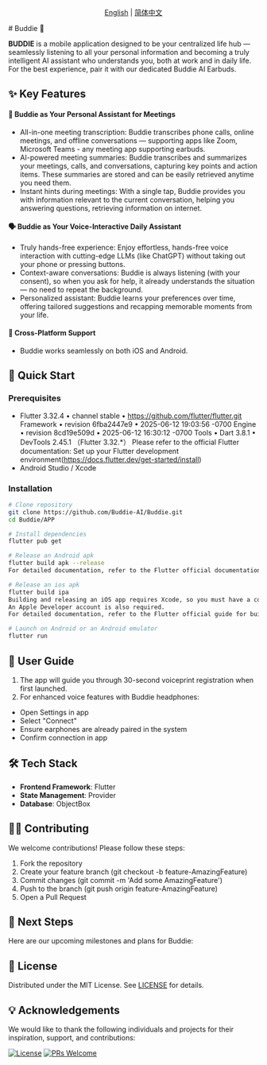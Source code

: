 <p align="center">
  <a href="README.md">English</a> | <a href="README.zh_CN.md">简体中文</a>
</p>
# Buddie 🌱

**BUDDIE** is a mobile application designed to be your centralized life hub — seamlessly listening to all your personal information and becoming a truly intelligent AI assistant who understands you, both at work and in daily life.
For the best experience, pair it with our dedicated Buddie AI Earbuds.

## ✨ Key Features
#### 🤝 Buddie as Your Personal Assistant for Meetings
- All-in-one meeting transcription: Buddie transcribes phone calls, online meetings, and offline conversations — supporting apps like Zoom, Microsoft Teams - any meeting app supporting earbuds.
- AI-powered meeting summaries: Buddie transcribes and summarizes your meetings, calls, and conversations, capturing key points and action items. These summaries are stored and can be easily retrieved anytime you need them.
- Instant hints during meetings: With a single tap, Buddie provides you with information relevant to the current conversation, helping you answering questions, retrieving information on internet.
#### 🗣️ Buddie as Your Voice-Interactive Daily Assistant
- Truly hands-free experience: Enjoy effortless, hands-free voice interaction with cutting-edge LLMs (like ChatGPT) without taking out your phone or pressing buttons.
- Context-aware conversations: Buddie is always listening (with your consent), so when you ask for help, it already understands the situation — no need to repeat the background.
- Personalized assistant: Buddie learns your preferences over time, offering tailored suggestions and recapping memorable moments from your life.
#### 📱 Cross-Platform Support
- Buddie works seamlessly on both iOS and Android.

## 🚀 Quick Start

### Prerequisites
- Flutter 3.32.4 • channel stable • https://github.com/flutter/flutter.git
  Framework • revision 6fba2447e9 • 2025-06-12 19:03:56 -0700
  Engine • revision 8cd19e509d • 2025-06-12 16:30:12 -0700
  Tools • Dart 3.8.1 • DevTools 2.45.1 （Flutter 3.32.*）
  Please refer to the official Flutter documentation: Set up your Flutter development environment(https://docs.flutter.dev/get-started/install)
- Android Studio / Xcode

### Installation
```bash
# Clone repository
git clone https://github.com/Buddie-AI/Buddie.git
cd Buddie/APP

# Install dependencies
flutter pub get

# Release an Android apk
flutter build apk --release
For detailed documentation, refer to the Flutter official documentation for building Android apps.(https://docs.flutter.dev/deployment/android)

# Release an ios apk
flutter build ipa
Building and releasing an iOS app requires Xcode, so you must have a computer running macOS.
An Apple Developer account is also required.
For detailed documentation, refer to the Flutter official guide for building iOS apps.(https://docs.flutter.dev/deployment/ios)

# Launch on Android or an Android emulator
flutter run
```

## 📖 User Guide

1. The app will guide you through 30-second voiceprint registration when first launched.
2. For enhanced voice features with Buddie headphones:
  - Open Settings in app
  - Select "Connect"
  - Ensure earphones are already paired in the system
  - Confirm connection in app

## 🛠️ Tech Stack

- **Frontend Framework**: Flutter
- **State Management**: Provider
- **Database**: ObjectBox

## 🧑‍💻 Contributing

We welcome contributions! Please follow these steps:
1. Fork the repository 
2. Create your feature branch (git checkout -b feature-AmazingFeature)
3. Commit changes (git commit -m 'Add some AmazingFeature')
4. Push to the branch (git push origin feature-AmazingFeature)
5. Open a Pull Request

## 🧭 Next Steps

Here are our upcoming milestones and plans for Buddie:

## 📄 License

Distributed under the MIT License. See [LICENSE](LICENSE) for details.


## 💡 Acknowledgements

We would like to thank the following individuals and projects for their inspiration, support, and contributions:

[![License](https://img.shields.io/badge/license-MIT-blue.svg)](LICENSE)
[![PRs Welcome](https://img.shields.io/badge/PRs-welcome-brightgreen.svg)](https://github.com/MemX-Workspace/Bud-App/pulls)